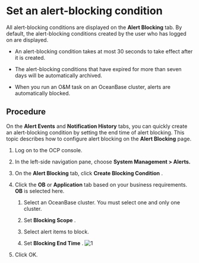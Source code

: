 Set an alert-blocking condition 
====================================================



All alert-blocking conditions are displayed on the **Alert Blocking** tab. By default, the alert-blocking conditions created by the user who has logged on are displayed. 

* An alert-blocking condition takes at most 30 seconds to take effect after it is created.

  

* The alert-blocking conditions that have expired for more than seven days will be automatically archived.

  

* When you run an O\&M task on an OceanBase cluster, alerts are automatically blocked.

  






**Procedure** 
----------------------------------

On the **Alert Events** and **Notification History** tabs, you can quickly create an alert-blocking condition by setting the end time of alert blocking. This topic describes how to configure alert blocking on the **Alert Blocking** page.



1. Log on to the OCP console.

   

2. In the left-side navigation pane, choose **System Management \> Alerts.**

   

3. On the **Alert Blocking** tab, click **Create Blocking Condition** .

   

4. Click the **OB** or **Application** tab based on your business requirements. **OB** is selected here. 

   1. Select an OceanBase cluster. You must select one and only one cluster.

      
   
   2. Set **Blocking Scope** .

      
   
   3. Select alert items to block.

      
   
   4. Set **Blocking End Time** . ![1](https://help-static-aliyun-doc.aliyuncs.com/assets/img/en-US/2055306461/p383443.png)

      
   

   






5. Click OK.

   




